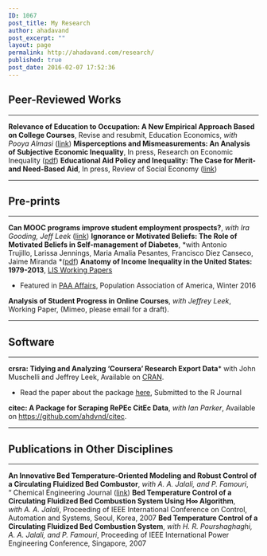 ```yaml
---
ID: 1067
post_title: My Research
author: ahadavand
post_excerpt: ""
layout: page
permalink: http://ahadavand.com/research/
published: true
post_date: 2016-02-07 17:52:36
---
```

<!-- [section_title text="Work in Progress"] -->

## Peer-Reviewed Works

* * *

**Relevance of Education to Occupation: A New Empirical Approach Based on College Courses**, Revise and resubmit, Education Economics, *with Pooya Almasi* ([link][1]) **Misperceptions and Mismeasurements: An Analysis of Subjective Economic Inequality**, In press, Research on Economic Inequality ([pdf][2]) **Educational Aid Policy and Inequality: The Case for Merit- and Need-Based Aid**, In press, Review of Social Economy ([link][3]) 
* * *

## Pre-prints

* * *

**Can MOOC programs improve student employment prospects?**, *with Ira Gooding, Jeff Leek* ([link][4]) **Ignorance or Motivated Beliefs: The Role of Motivated Beliefs in Self-management of Diabetes**, *with Antonio Trujillo, Larissa Jennings, Maria Amalia Pesantes, Francisco Diez Canseco, Jaime Miranda *([pdf][5]) **Anatomy of Income Inequality in the United States: 1979-2013**, [LIS Working Papers][6] 
*   Featured in [PAA Affairs][7], Population Association of America, Winter 2016

**Analysis of Student Progress in Online Courses**, *with* *Jeffrey Leek*, Working Paper, (Mimeo, please email for a draft). <!--[section_title text="Working Papers"] -->

<!--[section_title text="Software"] -->

* * *

## Software

* * *

**crsra: Tidying and Analyzing ‘Coursera’ Research Export Data*** with John Muschelli and Jeffrey Leek, Available on [CRAN][8]. 
*   Read the paper about the package [here][9], Submitted to the R Journal

**citec: A Package for Scraping RePEc CitEc Data**, *with Ian Parker*, Available on <https://github.com/ahdvnd/citec>. <!--[section_title text="Non-Academic Publications"] **Immigration Reform: STEM Legislation Would Give US Economy a Much Needed Boost**, (with Shahin Kaveh), PolicyMic.com (December 2011) **Why We Can't Cut Government Funding For Our Schools**, PolicyMic.com (January 2013) -->

<!--[section_title text="Non-Economics Academic Publications"]-->

* * *

## Publications in Other Disciplines

* * *

**An Innovative Bed Temperature-Oriented Modeling and Robust Control of a Circulating Fluidized Bed Combustor**, *with A. A. Jalali, and P. Famouri*, “ Chemical Engineering Journal ([link][10]) **Bed Temperature Control of a Circulating Fluidized Bed Combustion System Using H∞ Algorithm**, *with A. A. Jalali*, Proceeding of IEEE International Conference on Control, Automation and Systems, Seoul, Korea, 2007 **Bed Temperature Control of a Circulating Fluidized Bed Combustion System**, *with H. R. Pourshaghaghi, A. A. Jalali, and P. Famouri*, Proceeding of IEEE International Power Engineering Conference, Singapore, 2007

 [1]: http://ahadavand.com/wp-content/uploads/2018/10/JMP_hadavand_mismatching.pdf
 [2]: http://ahadavand.com/wp-content/uploads/2018/11/hadavand_misperceptions.pdf
 [3]: http://ssrn.com/abstract=3079711
 [4]: https://ssrn.com/abstract=3260695
 [5]: http://ahadavand.com/wp-content/uploads/2018/10/bmi_final_version.pdf
 [6]: http://www.lisdatacenter.org/wps/liswps/686.pdf
 [7]: http://www.populationassociation.org/wp-content/uploads/PAA-Winter17.rev_.pdf
 [8]: https://CRAN.R-project.org/package=crsra
 [9]: https://github.com/ahdvnd/papers_crsra_package/blob/master/RJwrapper.pdf
 [10]: http://www.sciencedirect.com/science/article/pii/S1385894707007693